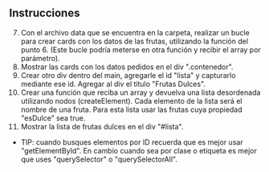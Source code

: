 ## Instrucciones

<!-- 1. Capturar el H1, mediante un ID, en una variable llamada "titulo". 
2. Crean una variable "tituloPrincipal" cuyo valor sea "Frutas" y cambiar el contenido del título por el de esta variable.
3. Capturar el header y el footer, mediante la misma clase, y cambiarles el color a naranja.  -->
<!-- 4. Capturar y modificar el p del footer, agregarle tu nombre completo y cohort.  -->
<!-- 5. Crear un div dentro del main y agregarle el id "contenedor". Capturar ese div por medio de su id.  -->
<!-- 6. Crear una función que devuelva la estructura de una card. La función debe devolver un string para más adelante utilizar innerHTML. (La card debe contener los siguientes datos: nombre, foto y descripción). -->
7. Con el archivo data que se encuentra en la carpeta, realizar un bucle para crear cards con los datos de las frutas, utilizando la función del punto 6. (Este bucle podría meterse en otra función y recibir el array por parámetro).
8. Mostrar las cards con los datos pedidos en el div ".contenedor". 
9. Crear otro div dentro del main, agregarle el id "lista" y capturarlo mediante ese id. Agregar al div el título "Frutas Dulces".
10. Crear una función que reciba un array y devuelva una lista desordenada utilizando nodos (createElement). Cada elemento de la lista será el nombre de una fruta. Para esta lista usar las frutas cuya propiedad "esDulce" sea true. 
11. Mostrar la lista de frutas dulces en el div "#lista".


* TIP: cuando busques elementos por ID recuerda que es mejor usar "getElementById". En cambio cuando sea por clase o etiqueta es mejor que uses "querySelector" o "querySelectorAll". 
